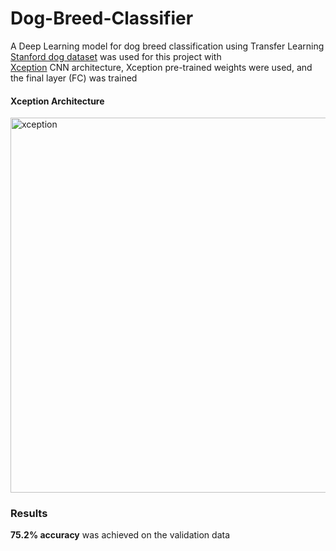 # Dog-Breed-Classifier
A Deep Learning model for dog breed classification using Transfer Learning
[Stanford dog dataset](http://vision.stanford.edu/aditya86/ImageNetDogs/) was used for this project with <br>
[Xception](https://arxiv.org/abs/1610.02357) CNN architecture, Xception pre-trained weights were used, and the final layer (FC) was trained

#### Xception Architecture
<img src="https://github.com/mehrshad-sdtn/Dog-Breed-Classifier/blob/master/images/Xception.png" alt="xception" style="width:600px;"/>


### Results
**75.2% accuracy** was achieved on the validation data
